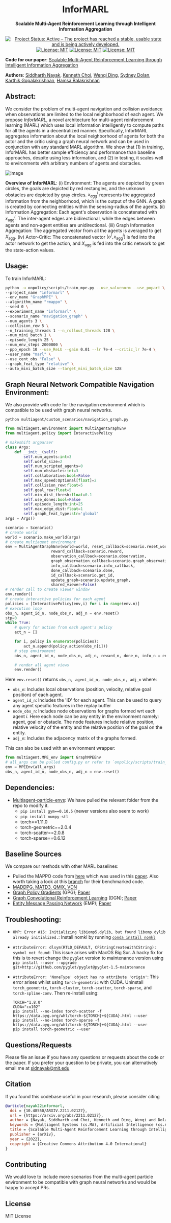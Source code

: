 <div align="center">

# InforMARL

**Scalable Multi-Agent Reinforcement Learning through Intelligent Information Aggregation** 

[![Project Status: Active – The project has reached a stable, usable state and is being actively developed.](https://www.repostatus.org/badges/latest/active.svg)](https://www.repostatus.org/#active)
[![License: MIT](https://img.shields.io/badge/License-MIT-yellow.svg)](https://opensource.org/licenses/MIT)
[![License: MIT](https://img.shields.io/badge/arXiv-2211.02127-red)](http://arxiv.org/abs/2211.02127)
[![License: MIT](https://img.shields.io/badge/Project-Website-blue)](https://github.com/nsidn98/InforMARL)

</div>

**Code for our paper**: [Scalable Multi-Agent Reinforcement Learning through Intelligent Information Aggregation](http://arxiv.org/abs/2211.02127)
<!-- **Code for our paper**: [Scalable Multi-Agent Reinforcement Learning through Intelligent Information Aggregation](https://nsidn98.github.io/files/InforMARL_Arxiv.pdf) -->

**Authors**: [Siddharth Nayak](http://nsidn98.github.io/), [Kenneth Choi](https://www.linkedin.com/in/kennethschoi/), [Wenqi Ding](https://github.com/dingwq22), [Sydney Dolan](https://sydneyidolan.com/), [Karthik Gopalakrishnan](https://karthikg.mit.edu/about-me), [Hamsa Balakrishnan](http://www.mit.edu/~hamsa/)

## Abstract:
We consider the problem of multi-agent navigation and collision avoidance when observations are limited to the local neighborhood of each agent. We propose *InforMARL*, a novel architecture for multi-agent reinforcement learning (MARL) which uses local information intelligently to compute paths for all the agents in a decentralized manner. Specifically, InforMARL aggregates information about the local neighborhood of agents for both the actor and the critic using a graph neural network and can be used in conjunction with any standard MARL algorithm. We show that (1) in training, InforMARL has better sample efficiency and performance than baseline approaches, despite using less information, and (2) in testing, it scales well to environments with arbitrary numbers of agents and obstacles.

![image](https://raw.githubusercontent.com/nsidn98/nsidn98.github.io/master/files/Publications_assets/InforMARL/figures/graphMARLArch.v8.png)

**Overview of InforMARL**: (i) Environment: The agents are depicted by green circles, the goals are depicted by red rectangles, and the unknown obstacles are depicted by gray circles. $x^{i}_{agg}$ represents the aggregated information from the neighborhood, which is the output of the GNN. A graph is created by connecting entities within the sensing-radius of the agents. (ii)  Information Aggregation: Each agent's observation is concatenated with $x^{i}_{\mathrm{agg}}$. The inter-agent edges are bidirectional, while the edges between agents and non-agent entities are unidirectional. (iii) Graph Information Aggregation: The aggregated vector from all the agents is averaged to get $X_{\mathrm{agg}}$.
        (iv) Actor-Critic: The concatenated vector $[o^{i}, x^{i}_{\mathrm{agg}}]$ is fed into the actor network to get the action, and $X_{\mathrm{agg}}$ is fed into the critic network to get the state-action values.

<!-- <p align="left">
  <img src="https://raw.githubusercontent.com/nsidn98/nsidn98.github.io/master/files/Publications_assets/InforMARL/figures/graphMARLArch.v8.png" width="800"/>
</p> -->



## Usage:
To train InforMARL:
```bash
python -u onpolicy/scripts/train_mpe.py --use_valuenorm --use_popart \
--project_name "informarl" \
--env_name "GraphMPE" \
--algorithm_name "rmappo" \
--seed 0 \
--experiment_name "informarl" \
--scenario_name "navigation_graph" \
--num_agents 3 \
--collision_rew 5 \
--n_training_threads 1 --n_rollout_threads 128 \
--num_mini_batch 1 \
--episode_length 25 \
--num_env_steps 2000000 \
--ppo_epoch 10 --use_ReLU --gain 0.01 --lr 7e-4 --critic_lr 7e-4 \
--user_name "marl" \
--use_cent_obs "False" \
--graph_feat_type "relative" \
--auto_mini_batch_size --target_mini_batch_size 128
```

## Graph Neural Network Compatible Navigation Environment:
We also provide with code for the navigation environment which is compatible to be used with graph neural networks.

`python multiagent/custom_scenarios/navigation_graph.py`

```python
from multiagent.environment import MultiAgentGraphEnv
from multiagent.policy import InteractivePolicy

# makeshift argparser
class Args:
    def __init__(self):
        self.num_agents:int=3
        self.world_size=2
        self.num_scripted_agents=0
        self.num_obstacles:int=3
        self.collaborative:bool=False 
        self.max_speed:Optional[float]=2
        self.collision_rew:float=5
        self.goal_rew:float=5
        self.min_dist_thresh:float=0.1
        self.use_dones:bool=False
        self.episode_length:int=25
        self.max_edge_dist:float=1
        self.graph_feat_type:str='global'
args = Args()

scenario = Scenario()
# create world
world = scenario.make_world(args)
# create multiagent environment
env = MultiAgentGraphEnv(world=world, reset_callback=scenario.reset_world, 
                    reward_callback=scenario.reward, 
                    observation_callback=scenario.observation, 
                    graph_observation_callback=scenario.graph_observation,
                    info_callback=scenario.info_callback, 
                    done_callback=scenario.done,
                    id_callback=scenario.get_id,
                    update_graph=scenario.update_graph,
                    shared_viewer=False)
# render call to create viewer window
env.render()
# create interactive policies for each agent
policies = [InteractivePolicy(env,i) for i in range(env.n)]
# execution loop
obs_n, agent_id_n, node_obs_n, adj_n = env.reset()
stp=0
while True:
    # query for action from each agent's policy
    act_n = []

    for i, policy in enumerate(policies):
        act_n.append(policy.action(obs_n[i]))
    # step environment
    obs_n, agent_id_n, node_obs_n, adj_n, reward_n, done_n, info_n = env.step(act_n)

    # render all agent views
    env.render()
```

Here `env.reset()` returns `obs_n, agent_id_n, node_obs_n, adj_n` where:
- `obs_n`: Includes local observations (position, velocity, relative goal position) of each agent.
- `agent_id_n`: Includes the 'ID' for each agent. This can be used to query any agent specific features in the replay buffer
- `node_obs_n`: Includes node observations for graphs formed wrt each agent $i$. Here each node can be any entity in the environment namely: agent, goal or obstacle. The node features include relative position, relative velocity of the entity and the relative position of the goal on the entity.
- `adj_n`: Includes the adjacency matrix of the graphs formed.

This can also be used with an environment wrapper:
```python
from multiagent.MPE_env import GraphMPEEnv
# all_args can be pulled config.py or refer to `onpolicy/scripts/train_mpe.py`
env = MPEEnv(all_args)
obs_n, agent_id_n, node_obs_n, adj_n = env.reset()
```

## Dependencies:
* [Multiagent-particle-envs](https://github.com/openai/multiagent-particle-envs): We have pulled the relevant folder from the repo to modify it.
    * `pip install gym==0.10.5` (newer versions also seem to work)
    * `pip install numpy-stl`
    * torch==1.11.0              
    * torch-geometric==2.0.4
    * torch-scatter==2.0.8
    * torch-sparse==0.6.12


## Baseline Sources
We compare our methods with other MARL baselines:
* Pulled the MAPPO code from [here](https://github.com/marlbenchmark/on-policy) which was used in this [paper](https://arxiv.org/abs/2103.01955). Also worth taking a look at this [branch](https://github.com/marlbenchmark/on-policy/tree/222626ebef82adbb809adbc011923cf837dd6e89) for their benchmarked code.
* [MADDPG, MATD3, QMIX, VDN](https://github.com/marlbenchmark/off-policy)
* [Graph Policy Gradients](https://github.com/arbaazkhan2/gpg_labeled) (GPG); [Paper](https://arxiv.org/abs/1907.03822)
* [Graph Convolutional Reinforcement Learning](https://github.com/jiechuanjiang/pytorch_DGN) (DGN); [Paper](https://arxiv.org/abs/1810.09202)
* [Entity Message Passing Network](https://github.com/sumitsk/marl_transfer) (EMP); [Paper](https://arxiv.org/abs/1906.01202)


## Troubleshooting:
* `OMP: Error #15: Initializing libiomp5.dylib, but found libomp.dylib already initialized.`: Install nomkl by running [`conda install nomkl`](https://stackoverflow.com/questions/53014306/error-15-initializing-libiomp5-dylib-but-found-libiomp5-dylib-already-initial)

* `AttributeError: dlsym(RTLD_DEFAULT, CFStringCreateWithCString): symbol not found`: This issue arises with MacOS Big Sur. A hacky fix for this is to revert change the `pyglet` version to maintenance version using `pip install --user --upgrade git+http://github.com/pyglet/pyglet@pyglet-1.5-maintenance`

* `AttributeError: 'NoneType' object has no attribute 'origin'`: This error arises whilst using `torch-geometric` with CUDA. Uninstall `torch_geometric`, `torch-cluster`, `torch-scatter`, `torch-sparse`, and `torch-spline-conv`. Then re-install using:
    ```
    TORCH="1.8.0"
    CUDA="cu102"
    pip install --no-index torch-scatter -f https://data.pyg.org/whl/torch-${TORCH}+${CUDA}.html --user
    pip install --no-index torch-sparse -f https://data.pyg.org/whl/torch-${TORCH}+${CUDA}.html --user
    pip install torch-geometric --user
    ```

## Questions/Requests

Please file an issue if you have any questions or requests about the code or the paper. If you prefer your question to be private, you can alternatively email me at sidnayak@mit.edu

## Citation

If you found this codebase useful in your research, please consider citing

```bibtex
@article{nayak22informarl,
  doi = {10.48550/ARXIV.2211.02127},
  url = {https://arxiv.org/abs/2211.02127},
  author = {Nayak, Siddharth and Choi, Kenneth and Ding, Wenqi and Dolan, Sydney and Gopalakrishnan, Karthik and Balakrishnan, Hamsa},
  keywords = {Multiagent Systems (cs.MA), Artificial Intelligence (cs.AI), Robotics (cs.RO), FOS: Computer and information sciences, FOS: Computer and information sciences},
  title = {Scalable Multi-Agent Reinforcement Learning through Intelligent Information Aggregation},
  publisher = {arXiv},
  year = {2022},
  copyright = {Creative Commons Attribution 4.0 International}
}
```

## Contributing
We would love to include more scenarios from the multi-agent particle environment to be compatible with graph neural networks and would be happy to accept PRs.

## License

MIT License
